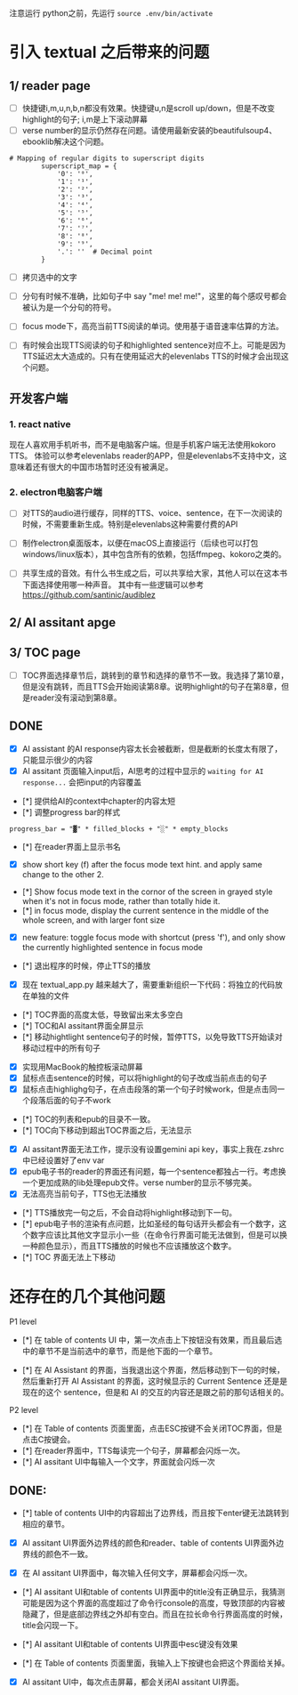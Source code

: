 注意运行 python之前，先运行 `source .env/bin/activate`

# 引入 textual 之后带来的问题

## 1/ reader page

- [ ] 快捷键i,m,u,n,b,n都没有效果。快捷键u,n是scroll up/down，但是不改变highlight的句子; i,m是上下滚动屏幕
- [ ] verse number的显示仍然存在问题。请使用最新安装的beautifulsoup4、ebooklib解决这个问题。

```
# Mapping of regular digits to superscript digits
        superscript_map = {
            '0': '⁰',
            '1': '¹',
            '2': '²',
            '3': '³',
            '4': '⁴',
            '5': '⁵',
            '6': '⁶',
            '7': '⁷',
            '8': '⁸',
            '9': '⁹',
            '.': ''  # Decimal point
        }
```

- [ ] 拷贝选中的文字

- [ ] 分句有时候不准确，比如句子中 say "me! me! me!"，这里的每个感叹号都会被认为是一个分句的符号。

- [ ] focus mode下，高亮当前TTS阅读的单词。使用基于语音速率估算的方法。

- [ ] 有时候会出现TTS阅读的句子和highlighted sentence对应不上。可能是因为TTS延迟太大造成的。只有在使用延迟大的elevenlabs TTS的时候才会出现这个问题。

## 开发客户端

### 1. react native

现在人喜欢用手机听书，而不是电脑客户端。但是手机客户端无法使用kokoro TTS。
体验可以参考elevenlabs reader的APP，但是elevenlabs不支持中文，这意味着还有很大的中国市场暂时还没有被满足。

### 2. electron电脑客户端

- [ ] 对TTS的audio进行缓存，同样的TTS、voice、sentence，在下一次阅读的时候，不需要重新生成。特别是elevenlabs这种需要付费的API

- [ ] 制作electron桌面版本，以便在macOS上直接运行（后续也可以打包windows/linux版本），其中包含所有的依赖，包括ffmpeg、kokoro之类的。

- [ ] 共享生成的音效。有什么书生成之后，可以共享给大家，其他人可以在这本书下面选择使用哪一种声音。
其中有一些逻辑可以参考 https://github.com/santinic/audiblez 




## 2/ AI assitant apge

## 3/ TOC page

- [ ] TOC界面选择章节后，跳转到的章节和选择的章节不一致。我选择了第10章，但是没有跳转，而且TTS会开始阅读第8章。说明highlight的句子在第8章，但是reader没有滚动到第8章。

## DONE

- [x] AI assistant 的AI response内容太长会被截断，但是截断的长度太有限了，只能显示很少的内容
- [x] AI assitant 页面输入input后，AI思考的过程中显示的 `waiting for AI response...` 会把input的内容覆盖
- [*] 提供给AI的context中chapter的内容太短
- [*] 调整progress bar的样式

```
progress_bar = "▓" * filled_blocks + "░" * empty_blocks
```

- [*] 在reader界面上显示书名
- [x] show short key (f) after the focus mode text hint. and apply same change to the other 2.
- [*] Show focus mode text in the cornor of the screen in grayed style when it's not in focus mode, rather than totally hide it.
- [*] in focus mode, display the current sentence in the middle of the whole screen, and with larger font size
- [x] new feature: toggle focus mode with shortcut (press 'f'), and only show the currently highlighted sentence in focus mode
- [*] 退出程序的时候，停止TTS的播放
- [x] 现在 textual_app.py 越来越大了，需要重新组织一下代码：将独立的代码放在单独的文件
- [*] TOC界面的高度太低，导致留出来太多空白
- [*] TOC和AI assitant界面全屏显示
- [*] 移动hightlight sentence句子的时候，暂停TTS，以免导致TTS开始读对移动过程中的所有句子
- [x] 实现用MacBook的触控板滚动屏幕
- [x] 鼠标点击sentence的时候，可以将highlight的句子改成当前点击的句子
- [x] 鼠标点击highlighg句子，在点击段落的第一个句子时候work，但是点击同一个段落后面的句子不work
- [*] TOC的列表和epub的目录不一致。
- [*] TOC向下移动到超出TOC界面之后，无法显示
- [x] AI assitant界面无法工作，提示没有设置gemini api key，事实上我在.zshrc中已经设置好了env var
- [x] epub电子书的reader的界面还有问题，每一个sentence都独占一行。考虑换一个更加成熟的lib处理epub文件。verse number的显示不够完美。
- [x] 无法高亮当前句子，TTS也无法播放
- [*] TTS播放完一句之后，不会自动将highlight移动到下一句。
- [*] epub电子书的渲染有点问题，比如圣经的每句话开头都会有一个数字，这个数字应该比其他文字显示小一些（在命令行界面可能无法做到，但是可以换一种颜色显示），而且TTS播放的时候也不应该播放这个数字。
- [*] TOC 界面无法上下移动

# 还存在的几个其他问题

P1 level

- [*] 在 table of contents UI 中，第一次点击上下按钮没有效果，而且最后选中的章节不是当前选中的章节，而是他下面的一个章节。

- [*] 在 AI Assistant 的界面，当我退出这个界面，然后移动到下一句的时候，然后重新打开 AI Assistant 的界面，这时候显示的 Current Sentence 还是是现在的这个 sentence，但是和 AI 的交互的内容还是跟之前的那句话相关的。

P2 level

- [*] 在 Table of contents 页面里面，点击ESC按键不会关闭TOC界面，但是点击C按键会。
- [*] 在reader界面中，TTS每读完一个句子，屏幕都会闪烁一次。
- [*] AI assitant UI中每输入一个文字，界面就会闪烁一次

## DONE:

- [*] table of contents UI中的内容超出了边界线，而且按下enter键无法跳转到相应的章节。

- [x] AI assitant UI界面外边界线的颜色和reader、table of contents UI界面外边界线的颜色不一致。

- [x] 在 AI assitant UI界面中，每次输入任何文字，屏幕都会闪烁一次。

- [*] AI assitant UI和table of contents UI界面中的title没有正确显示，我猜测可能是因为这个界面的高度超过了命令行console的高度，导致顶部的内容被隐藏了，但是底部边界线之外却有空白。而且在拉长命令行界面高度的时候，title会闪现一下。

- [*] AI assitant UI和table of contents UI界面中esc键没有效果

- [*] 在 Table of contents 页面里面，我输入上下按键也会把这个界面给关掉。

- [x] AI assitant UI中，每次点击屏幕，都会关闭AI assitant UI界面。
